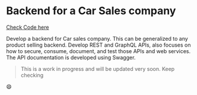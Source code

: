 # Backend for a Car Sales company
[Check Code here](https://github.com/kratipaw/car_website_backend)

Develop a backend for Car sales company. This can be generalized to any product selling backend. Develop REST and GraphQL APIs, also focuses on how to secure, consume, document, and test those APIs and web services. The API documentation is developed using Swagger.

> This is a work in progress and will be updated very soon. Keep checking 

:smile:
